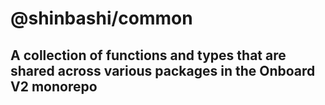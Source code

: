 # @shinbashi/common

## A collection of functions and types that are shared across various packages in the Onboard V2 monorepo
